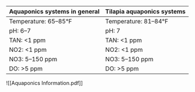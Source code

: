   

| Aquaponics systems in general | Tilapia aquaponics systems |
| ----------------------------- | -------------------------- |
| Temperature: 65–85°F          | Temperature: 81–84°F       |
| pH: 6–7                       | pH: 7                      |
| TAN: <1 ppm                   | TAN: <1 ppm                |
| NO2: <1 ppm                   | NO2: <1 ppm                |
| NO3: 5–150 ppm                | NO3: 5–150 ppm             |
| DO: >5 ppm                    | DO: >5 ppm                 |

![[Aquaponics Information.pdf]]